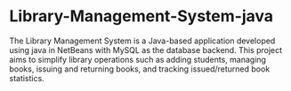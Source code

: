 # Library-Management-System-java
The Library Management System is a Java-based application developed using java in NetBeans with MySQL as the database backend. This project aims to simplify library operations such as adding students, managing books, issuing and returning books, and tracking issued/returned book statistics.
